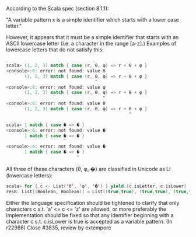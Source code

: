 According to the Scala spec (section 8.1.1):

"A variable pattern x is a simple identifier which starts with a lower case letter."

However, it appears that it must be a simple identifier that starts with an ASCII lowercase letter (i.e. a character in the range [a-z].)  Examples of lowercase letters that do not satisfy this:

```scala

scala> (1, 2, 3) match { case (r, θ, φ) => r + θ + φ }
<console>:6: error: not found: value θ
       (1, 2, 3) match { case (r, θ, φ) => r + θ + φ }
                                  ^
<console>:6: error: not found: value φ
       (1, 2, 3) match { case (r, θ, φ) => r + θ + φ }
                                     ^
<console>:6: error: not found: value θ
       (1, 2, 3) match { case (r, θ, φ) => r + θ + φ }
                                               ^

scala> 1 match { case � => � }
<console>:6: error: not found: value �
       1 match { case � => � }
                      ^
<console>:6: error: not found: value �
       1 match { case � => � }
                           ^
```

All three of these characters (θ, φ, �) are classified in Unicode as Ll (lowercase letters):

```scala
scala> for { c <- List('θ', 'φ', '�') } yield (c.isLetter, c.isLower)
res8: List[(Boolean, Boolean)] = List((true,true), (true,true), (true,true))
```

Either the language specification should be tightened to clarify that only characters c s.t. 'a' <= c <= 'z' are allowed, or more preferably the implementation should be fixed so that any identifier beginning with a character c s.t. c.isLower is true is accepted as a variable pattern.
(In r22986) Close #3835, review by extempore
